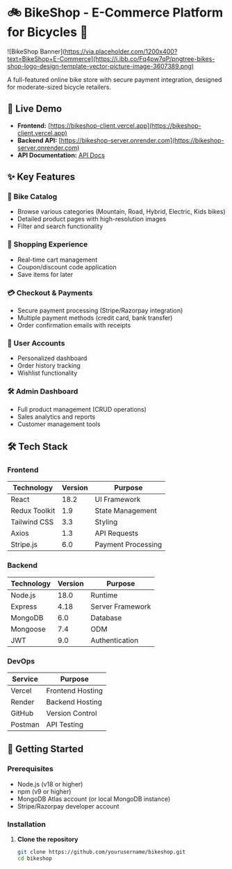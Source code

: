 # 🚲 BikeShop - E-Commerce Platform for Bicycles 🛒

![BikeShop Banner](https://via.placeholder.com/1200x400?text=BikeShop+E-Commerce](https://i.ibb.co/Fq4pw7qP/pngtree-bikes-shop-logo-design-template-vector-picture-image-3607389.png) <!-- Replace with actual banner image -->

A full-featured online bike store with secure payment integration, designed for moderate-sized bicycle retailers.

## 🔗 Live Demo

- **Frontend:** [https://bikeshop-client.vercel.app](https://bikeshop-client.vercel.app) <!-- Replace with actual URL -->
- **Backend API:** [https://bikeshop-server.onrender.com](https://bikeshop-server.onrender.com) <!-- Replace with actual URL -->
- **API Documentation:** [API Docs](https://documenter.getpostman.com/view/12345678/2s93JtQwef) <!-- Replace with actual docs link -->

## ✨ Key Features

### 🚴 Bike Catalog
- Browse various categories (Mountain, Road, Hybrid, Electric, Kids bikes)
- Detailed product pages with high-resolution images
- Filter and search functionality

### 🛒 Shopping Experience
- Real-time cart management
- Coupon/discount code application
- Save items for later

### 💳 Checkout & Payments
- Secure payment processing (Stripe/Razorpay integration)
- Multiple payment methods (credit card, bank transfer)
- Order confirmation emails with receipts

### 👤 User Accounts
- Personalized dashboard
- Order history tracking
- Wishlist functionality

### 🛠️ Admin Dashboard
- Full product management (CRUD operations)
- Sales analytics and reports
- Customer management tools

## 🛠 Tech Stack

### Frontend
| Technology | Version | Purpose |
|------------|---------|---------|
| React | 18.2 | UI Framework |
| Redux Toolkit | 1.9 | State Management |
| Tailwind CSS | 3.3 | Styling |
| Axios | 1.3 | API Requests |
| Stripe.js | 6.0 | Payment Processing |

### Backend
| Technology | Version | Purpose |
|------------|---------|---------|
| Node.js | 18.0 | Runtime |
| Express | 4.18 | Server Framework |
| MongoDB | 6.0 | Database |
| Mongoose | 7.4 | ODM |
| JWT | 9.0 | Authentication |

### DevOps
| Service | Purpose |
|---------|---------|
| Vercel | Frontend Hosting |
| Render | Backend Hosting |
| GitHub | Version Control |
| Postman | API Testing |

## 🚀 Getting Started

### Prerequisites
- Node.js (v18 or higher)
- npm (v9 or higher)
- MongoDB Atlas account (or local MongoDB instance)
- Stripe/Razorpay developer account

### Installation

1. **Clone the repository**
   ```bash
   git clone https://github.com/yourusername/bikeshop.git
   cd bikeshop
